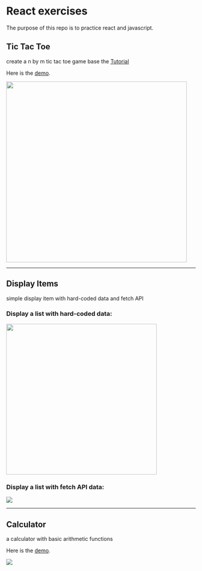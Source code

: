 # React exercises

The purpose of this repo is to practice react and javascript.

## Tic Tac Toe
create a n by m tic tac toe game base the [Tutorial](https://reactjs.org/tutorial/tutorial.html)

Here is the [demo](tictactoe.softifacts.com).

<img width="480" src="https://user-images.githubusercontent.com/16947266/220005114-984a2678-5211-4339-b1f9-d6940be7bc2e.gif">

---

## Display Items
simple display item with hard-coded data and fetch API

### Display a list with hard-coded data: 
<img width="400" src="https://user-images.githubusercontent.com/16947266/221434152-d6e95782-8c54-485c-8ea6-ab867411f343.png">

### Display a list with fetch API data: 
<img src = "https://user-images.githubusercontent.com/16947266/221434210-37fd45f9-7e99-4e2a-a670-0d9a26d7b520.png">

---

## Calculator
a calculator with basic arithmetic functions

Here is the [demo](calculator.softifacts.com).

<img src = "https://user-images.githubusercontent.com/16947266/228703573-740ddc51-9a4a-465c-88fc-773bbe24319d.gif">